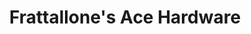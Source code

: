 ---
title: "Frattallone's Ace Hardware"
url: /saint-paul/frattallones-ace-hardware/
shop: Baumarkt
---